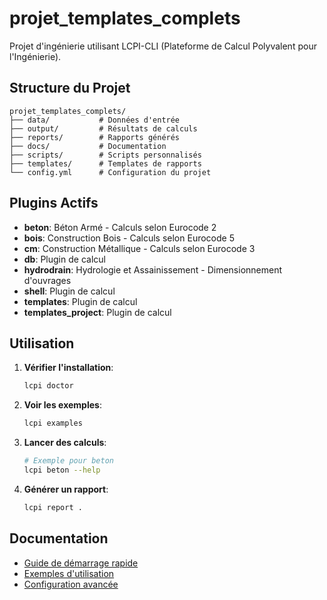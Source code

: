 # projet_templates_complets

Projet d'ingénierie utilisant LCPI-CLI (Plateforme de Calcul Polyvalent pour l'Ingénierie).

## Structure du Projet

```
projet_templates_complets/
├── data/           # Données d'entrée
├── output/         # Résultats de calculs
├── reports/        # Rapports générés
├── docs/           # Documentation
├── scripts/        # Scripts personnalisés
├── templates/      # Templates de rapports
└── config.yml      # Configuration du projet
```

## Plugins Actifs

- **beton**: Béton Armé - Calculs selon Eurocode 2
- **bois**: Construction Bois - Calculs selon Eurocode 5
- **cm**: Construction Métallique - Calculs selon Eurocode 3
- **db**: Plugin de calcul
- **hydrodrain**: Hydrologie et Assainissement - Dimensionnement d'ouvrages
- **shell**: Plugin de calcul
- **templates**: Plugin de calcul
- **templates_project**: Plugin de calcul

## Utilisation

1. **Vérifier l'installation**:
   ```bash
   lcpi doctor
   ```

2. **Voir les exemples**:
   ```bash
   lcpi examples
   ```

3. **Lancer des calculs**:
   ```bash
   # Exemple pour beton
   lcpi beton --help
   ```

4. **Générer un rapport**:
   ```bash
   lcpi report .
   ```

## Documentation

- [Guide de démarrage rapide](docs/quick_start.md)
- [Exemples d'utilisation](docs/examples.md)
- [Configuration avancée](docs/configuration.md)

